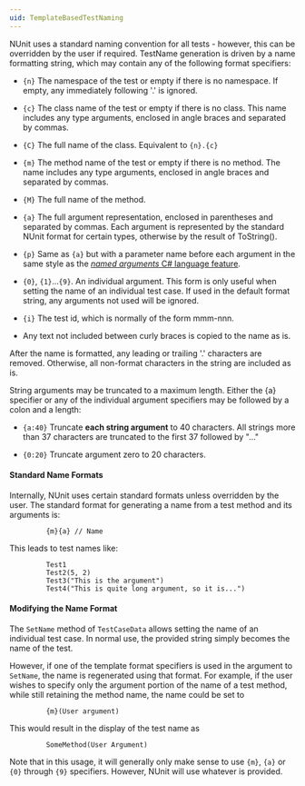 ```yaml
---
uid: TemplateBasedTestNaming
---
```


NUnit uses a standard naming convention for all tests - however, this can be overridden by the user if required. TestName generation is driven by a name formatting string, which may contain any of the following format specifiers:

  * `{n}` The namespace of the test or empty if there is no namespace. If empty, any immediately following '.' is ignored.

  * `{c}` The class name of the test or empty if there is no class. This name includes any type arguments, enclosed in angle braces and separated by commas.

  * `{C}` The full name of the class. Equivalent to `{n}.{c}`

  * `{m}` The method name of the test or empty if there is no method. The name includes any type arguments, enclosed in angle braces and separated by commas.

  * `{M}` The full name of the method.

  * `{a}` The full argument representation, enclosed in parentheses and separated by commas. Each argument is represented by the standard NUnit format for certain types, otherwise by the result of ToString().

  * `{p}` Same as `{a}` but with a parameter name before each argument in the same style as the [*named arguments* C# language feature](https://docs.microsoft.com/en-us/dotnet/csharp/programming-guide/classes-and-structs/named-and-optional-arguments#named-arguments).

  * `{0}`, `{1}`...`{9}`. An individual argument. This form is only useful when setting the name of an individual test case. If used in the default format string, any arguments not used will be ignored.

  * `{i}` The test id, which is normally of the form mmm-nnn.

  * Any text not included between curly braces is copied to the name as is.

After the name is formatted, any leading or trailing '.' characters are removed. Otherwise, all non-format characters in the string are included as is.

String arguments may be truncated to a maximum length. Either the {a} specifier or any of the individual argument specifiers may be followed by a colon and a length:

  * `{a:40}` Truncate __each string argument__ to 40 characters. All strings more than 37 characters are truncated to the first 37 followed by "..."

  * `{0:20}` Truncate argument zero to 20 characters.

#### Standard Name Formats		
		
Internally, NUnit uses certain standard formats unless overridden by the user. The standard format for generating a name from a test method and its arguments is:

```
         {m}{a} // Name
```

This leads to test names like:

```
         Test1
         Test2(5, 2)
         Test3("This is the argument")
         Test4("This is quite long argument, so it is...")
```

#### Modifying the Name Format

The `SetName` method of `TestCaseData` allows setting the name of an individual test case. In normal use, the provided string simply becomes the name of the test.

However, if one of the template format specifiers is used in the argument to `SetName`, the name is regenerated using that format. For example, if the user wishes to specify only the argument portion of the name of a test method, while still retaining the method name, the name could be set to

```
         {m}(User argument)
```

This would result in the display of the test name as

```
         SomeMethod(User Argument)
```

Note that in this usage, it will generally only make sense to use `{m}`, `{a}` or `{0}` through `{9}` specifiers. However, NUnit will use whatever is provided.
